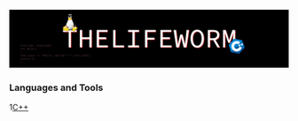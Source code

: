 [![Header](https://github.com/TheLifeWorm/thelifeworm/blob/main/assets/header.png)](https://vk.com/thelifeworm)

### Languages and Tools
1[C++](https://img.shields.io/badge/-C++-090909?style-for-the-badge&logo=C%2b%2b&logoColor-6296CC)
